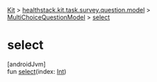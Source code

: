 
[Kit](../../../kit.html) > [healthstack.kit.task.survey.question.model](../index.html) > [MultiChoiceQuestionModel](index.html) > [select](select.html)



# select



[androidJvm]\
fun [select](select.html)(index: [Int](https://kotlinlang.org/api/latest/jvm/stdlib/kotlin/-int/index.html))




